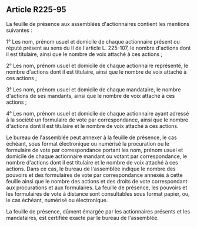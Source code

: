 Article R225-95
----
La feuille de présence aux assemblées d'actionnaires contient les mentions
suivantes :

1° Les nom, prénom usuel et domicile de chaque actionnaire présent ou réputé
présent au sens du II de l'article L. 225-107, le nombre d'actions dont il est
titulaire, ainsi que le nombre de voix attaché à ces actions ;

2° Les nom, prénom usuel et domicile de chaque actionnaire représenté, le nombre
d'actions dont il est titulaire, ainsi que le nombre de voix attaché à ces
actions ;

3° Les nom, prénom usuel et domicile de chaque mandataire, le nombre d'actions
de ses mandants, ainsi que le nombre de voix attaché à ces actions ;

4° Les nom, prénom usuel et domicile de chaque actionnaire ayant adressé à la
société un formulaire de vote par correspondance, ainsi que le nombre d'actions
dont il est titulaire et le nombre de voix attaché à ces actions.

Le bureau de l'assemblée peut annexer à la feuille de présence, le cas échéant,
sous format électronique ou numérisé la procuration ou le formulaire de vote par
correspondance portant les nom, prénom usuel et domicile de chaque actionnaire
mandant ou votant par correspondance, le nombre d'actions dont il est titulaire
et le nombre de voix attaché à ces actions. Dans ce cas, le bureau de
l'assemblée indique le nombre des pouvoirs et des formulaires de vote par
correspondance annexés à cette feuille ainsi que le nombre des actions et des
droits de vote correspondant aux procurations et aux formulaires. La feuille de
présence, les pouvoirs et les formulaires de vote à distance sont consultables
sous format papier, ou, le cas échéant, numérisé ou électronique.

La feuille de présence, dûment émargée par les actionnaires présents et les
mandataires, est certifiée exacte par le bureau de l'assemblée.
